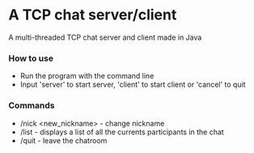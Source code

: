 # A TCP chat server/client

A multi-threaded TCP chat server and client made in Java

### How to use
* Run the program with the command line
* Input 'server' to start server, 'client' to start client or 'cancel' to quit

### Commands
* /nick <new_nickname> - change nickname
* /list - displays a list of all the currents participants in the chat
* /quit - leave the chatroom
